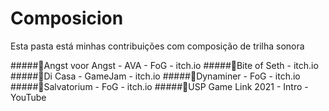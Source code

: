 # Composicion
Esta pasta está minhas contribuições com composição de trilha sonora

#####🎼Angst voor Angst - AVA - FoG - itch.io
#####🎼Bite of Seth - itch.io
#####🎼Di Casa - GameJam - itch.io
#####🎼Dynaminer - FoG - itch.io
#####🎼Salvatorium - FoG - itch.io
#####🎼USP Game Link 2021 - Intro - YouTube

